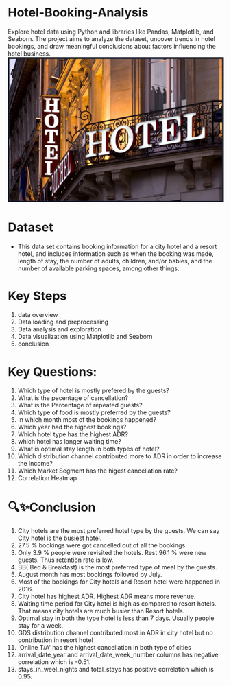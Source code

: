 # Hotel-Booking-Analysis

Explore hotel data using Python and libraries like Pandas, Matplotlib, and Seaborn. The project aims to analyze the dataset, uncover trends in hotel bookings, and draw meaningful conclusions about factors influencing the hotel business.
![hotel](Dataset/hotel_img.png)

# Dataset
- This data set contains booking information for a city hotel and a resort hotel, and includes information such as when the booking was made, length of stay, the number of adults, children, and/or babies, and the number of available parking spaces, among other things.

# Key Steps
1. data overview
2. Data loading and preprocessing
3. Data analysis and exploration
4. Data visualization using Matplotlib and Seaborn
5. conclusion

# Key Questions:
1. Which type of hotel is mostly prefered by the guests?
2. What is the pecentage of cancellation?
3. What is the Percentage of repeated guests?
4. Which type of food is mostly preferred by the guests?
5. In which month most of the bookings happened?
6. Which year had the highest bookings?
7. Which hotel type has the highest ADR?
8. which hotel has longer waiting time?
9. What is optimal stay length in both types of hotel?
10. Which distribution channel contributed more to ADR in order to increase the income?
11. Which Market Segment has the higest cancellation rate?
12. Correlation Heatmap

# **🔍✨Conclusion**
1. City hotels are the most preferred hotel type by the guests. We can say City hotel is the busiest hotel.
2.	27.5 % bookings were got cancelled out of all the bookings.
3. Only 3.9 % people were revisited the hotels. Rest 96.1 % were new guests. Thus retention rate is low.
4. BB( Bed & Breakfast) is the most preferred type of meal by the guests.
5. August month has most bookings followed by July.
6. Most of the bookings for City hotels and Resort hotel were happened in 2016.
7. City hotel has highest ADR. Highest ADR means more revenue.
8. Waiting time period for City hotel is high as compared to resort hotels. That means city hotels are much busier than Resort hotels.
9. Optimal stay in both the type hotel is less than 7 days. Usually people stay for a week.
10. GDS distribution channel contributed most in ADR in city hotel but no contribution in resort hotel
11.  'Online T/A' has the highest cancellation in both type of cities
12.  arrival_date_year and arrival_date_week_number columns has negative correlation which is -0.51.
13.  stays_in_weel_nights and total_stays has positive correlation which is 0.95.
